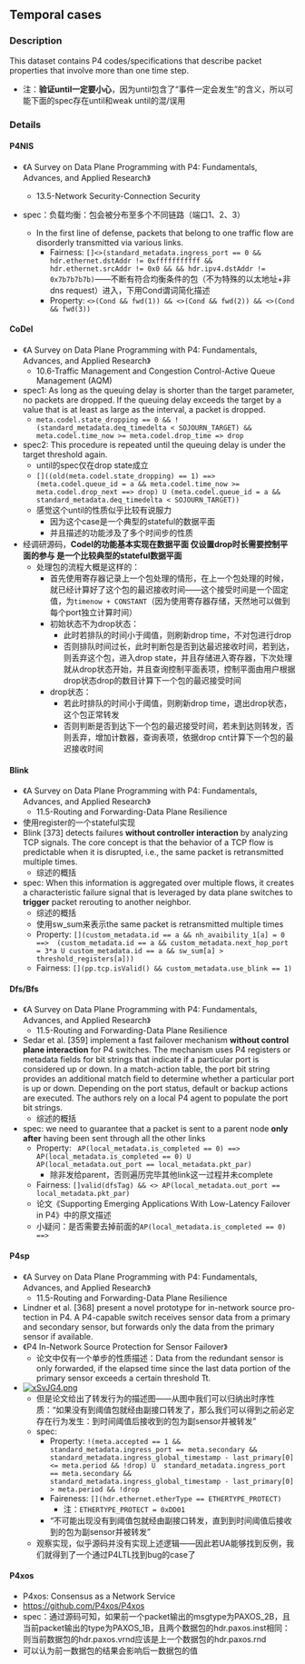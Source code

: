 ## Temporal cases

### Description

This dataset contains P4 codes/specifications that describe packet properties that involve more than one time step.

- 注：**验证until一定要小心**，因为until包含了“事件一定会发生”的含义，所以可能下面的spec存在until和weak until的混/误用

### Details

#### P4NIS

- 《A Survey on Data Plane Programming with P4: Fundamentals, Advances, and Applied Research》
  - 13.5-Network Security-Connection Security

- spec：负载均衡：包会被分布至多个不同链路（端口1、2、3）
  - In the first line of defense, packets that belong to one traffic flow are disorderly transmitted via various links.
    - Fairness: `[]<>(standard_metadata.ingress_port == 0 && hdr.ethernet.dstAddr != 0xfffffffffff && hdr.ethernet.srcAddr != 0x0 && && hdr.ipv4.dstAddr != 0x7b7b7b7b)`——不断有符合均衡条件的包（不为特殊的以太地址+非dns request）进入，下用Cond谓词简化描述
    - Property: `<>(Cond && fwd(1)) && <>(Cond && fwd(2)) && <>(Cond && fwd(3))`

#### CoDel

- 《A Survey on Data Plane Programming with P4: Fundamentals, Advances, and Applied Research》
  - 10.6-Traffic Management and Congestion
    Control-Active Queue Management (AQM) 
- spec1:  As long as the queuing delay is shorter than the target parameter, no packets are dropped.  If the queuing delay exceeds the target by a value that is at least as large as the interval, a packet is dropped.
  - `meta.codel.state_dropping == 0 && !(standard_metadata.deq_timedelta < SOJOURN_TARGET) && meta.codel.time_now >= meta.codel.drop_time => drop`
- spec2: This procedure is repeated until the queuing delay is under the target threshold again.
  - until的spec仅在drop state成立
  - `[]((old(meta.codel.state_dropping) == 1) ==> (meta.codel.queue_id = a && meta.codel.time_now >= meta.codel.drop_next ==> drop) U (meta.codel.queue_id = a && standard_metadata.deq_timedelta < SOJOURN_TARGET))`
  - 感觉这个until的性质似乎比较有说服力
    - 因为这个case是一个典型的stateful的数据平面
    - 并且描述的功能涉及了多个时间步的性质
- 经调研源码，**Codel的功能基本实现在数据平面 仅设置drop时长需要控制平面的参与 是一个比较典型的stateful数据平面**
  - 处理包的流程大概是这样的：
    - 首先使用寄存器记录上一个包处理的情形，在上一个包处理的时候，就已经计算好了这个包的最迟接收时间——这个接受时间是一个固定值，为`timenow + CONSTANT`（因为使用寄存器存储，天然地可以做到每个port独立计算时间）
    - 初始状态不为drop状态：
      - 此时若排队的时间小于阈值，则刷新drop time，不对包进行drop
      - 否则排队时间过长，此时判断包是否到达最迟接收时间，若到达，则丢弃这个包，进入drop state，并且存储进入寄存器，下次处理就从drop状态开始，并且查询控制平面表项，控制平面由用户根据drop状态drop的数目计算下一个包的最迟接受时间
    - drop状态：
      - 若此时排队的时间小于阈值，则刷新drop time，退出drop状态，这个包正常转发
      - 否则判断是否到达下一个包的最迟接受时间，若未到达则转发，否则丢弃，增加计数器，查询表项，依据drop cnt计算下一个包的最迟接收时间

#### Blink

- 《A Survey on Data Plane Programming with P4: Fundamentals, Advances, and Applied Research》
  - 11.5-Routing and Forwarding-Data Plane Resilience
- 使用register的一个stateful实现
- Blink [373] detects failures **without controller interaction** by analyzing TCP signals. The core concept is that the behavior of a TCP flow is predictable when it is disrupted, i.e., the same packet is retransmitted multiple times. 
  - 综述的概括
- spec: When this information is aggregated over multiple flows, it creates a characteristic failure signal that is leveraged by data plane switches to **trigger** packet rerouting to another neighbor.
  - 综述的概括
  - 使用sw_sum来表示the same packet is retransmitted multiple times 
  - Property: `[](custom_metadata.id == a && nh_avaibility_1[a] = 0 ==>  (custom_metadata.id == a && custom_metadata.next_hop_port = 3*a U custom_metadata.id == a && sw_sum[a] > threshold_registers[a]))`
  - Fairness: `[](pp.tcp.isValid() && custom_metadata.use_blink == 1)`

#### Dfs/Bfs

- 《A Survey on Data Plane Programming with P4: Fundamentals, Advances, and Applied Research》
  - 11.5-Routing and Forwarding-Data Plane Resilience
- Sedar et al. [359] implement a fast failover mechanism **without control plane interaction** for P4 switches. The mechanism uses P4 registers or metadata fields for bit strings that indicate if a particular port is considered up or down. In a match-action table, the port bit string provides an additional match field to determine whether a particular port is up or down. Depending on the port status, default or backup actions are executed. The authors rely on a local P4 agent to populate the port bit strings.
  - 综述的概括
- spec: we need to guarantee that a packet is sent to a parent node **only after** having been sent through all the other links
  - Property: ` AP(local_metadata.is_completed == 0) ==> AP(local_metadata.is_completed == 0) U AP(local_metadata.out_port == local_metadata.pkt_par)`
    - 除非发给parent，否则遍历完毕其他link这一过程并未complete
  - Fairness: `[]valid(dfsTag) && <> AP(local_metadata.out_port == local_metadata.pkt_par)` 
  - 论文《Supporting Emerging Applications With Low-Latency Failover in P4》中的原文描述
  - 小疑问：是否需要去掉前面的`AP(local_metadata.is_completed == 0) ==>`

#### P4sp

- 《A Survey on Data Plane Programming with P4: Fundamentals, Advances, and Applied Research》
  - 11.5-Routing and Forwarding-Data Plane Resilience
- Lindner et al. [368] present a novel prototype for in-network source pro-
  tection in P4. A P4-capable switch receives sensor data from a primary and secondary sensor, but forwards only the data from the primary sensor if available.
- 《P4 In-Network Source Protection for Sensor Failover》
  - 论文中仅有一个单步的性质描述：Data from the redundant sensor is only forwarded, if the elapsed time since the last data portion of the primary sensor exceeds a certain threshold Tt.
- [![xSvJG4.png](https://s1.ax1x.com/2022/09/17/xSvJG4.png)](https://imgse.com/i/xSvJG4)
  - 但是论文给出了转发行为的描述图——从图中我们可以归纳出时序性质：“如果没有到阈值包就经由副接口转发了，那么我们可以得到之前必定存在行为发生：到时间阈值后接收到的包为副sensor并被转发”
  - spec: 
    - Property: `!(meta.accepted == 1 && standard_metadata.ingress_port == meta.secondary && standard_metadata.ingress_global_timestamp - last_primary[0] <= meta.period && !drop) U  standard_metadata.ingress_port == meta.secondary && standard_metadata.ingress_global_timestamp - last_primary[0] > meta.period && !drop`
    - Faireness: `[](hdr.ethernet.etherType == ETHERTYPE_PROTECT)`
      - 注：`ETHERTYPE_PROTECT = 0xDD01`
    - “不可能出现没有到阈值包就经由副接口转发，直到到时间阈值后接收到的包为副sensor并被转发”
  - 观察实现，似乎源码并没有实现上述逻辑——因此若UA能够找到反例，我们就得到了一个通过P4LTL找到bug的case了

#### P4xos

- P4xos: Consensus as a Network Service
- https://github.com/P4xos/P4xos
- spec：通过源码可知，如果前一个packet输出的msgtype为PAXOS_2B，且当前packet输出的type为PAXOS_1B，且两个数据包的hdr.paxos.inst相同：则当前数据包的hdr.paxos.vrnd应该是上一个数据包的hdr.paxos.rnd
- 可以认为前一数据包的结果会影响后一数据包的值

